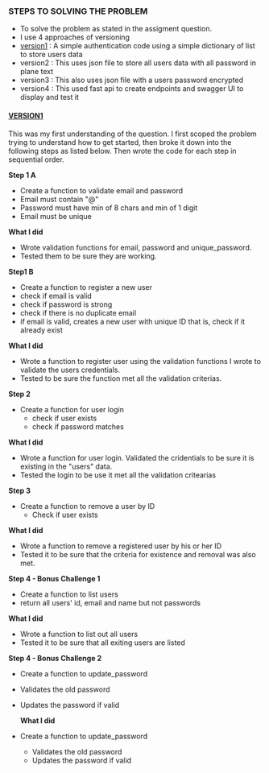
### **STEPS TO SOLVING THE PROBLEM**
 - To solve the problem as stated in the assigment question.
 - I  use 4 approaches of versioning
  - [version1](https://github.com/Cchrisekwugum/Assignments/blob/main/version1.py) : A simple authentication code using a simple dictionary of list to store users data
  - version2 : This uses json file to store all users data with all password in plane text
  - version3 : This also uses json file with a users password encrypted
  - version4 : This used fast api to create endpoints and swagger UI to display and test it

#### **[VERSION1](https://github.com/Cchrisekwugum/Assignments/blob/main/version1.py)**
This was my first understanding of the question. I first scoped the problem trying to understand how to get started, then broke it down into the following steps as listed below. Then wrote the code for each step in sequential order.

**Step 1 A**
- Create a function to validate email and password
 - Email must contain "@"
 - Password must have min of 8 chars and min of 1 digit
 - Email must be unique

**What I did**
- Wrote  validation functions for email, password and unique_password.
- Tested them to be sure they are working.

**Step1 B**
- Create a function to register a new user
 - check if email is valid
 - check if password is strong
 - check if there is no duplicate email
 - if email is valid, creates a new user with unique ID that is, check if it already exist

**What I did**
- Wrote a function to register user using the validation functions I wrote to validate the users credentials.
- Tested to be sure the function met all the validation criterias.

**Step 2**
- Create a function for user login
  - check if user exists
  - check if password matches

**What I did**
- Wrote a function for user login. Validated the cridentials to be sure it is existing in the "users" data.
- Tested the login to be use it met all the validation critearias
  
**Step 3**
- Create a function to remove a user by ID
   - Check if user exists
     
**What I did**
- Wrote a function to remove a registered user by his or her ID
- Tested it to be sure that the criteria for existence and removal was also met.

**Step 4 - Bonus Challenge 1**
 -  Create a function to list users
  - return all users' id, email and name but not passwords

**What I did**
  - Wrote a function to list out all users
  - Tested it to be sure that all exiting users are listed

**Step 4 - Bonus Challenge 2**
- Create a function to update_password
- Validates the old password
- Updates the password if valid

  **What I did**
- Create a function to update_password
  - Validates the old password
  - Updates the password if valid
